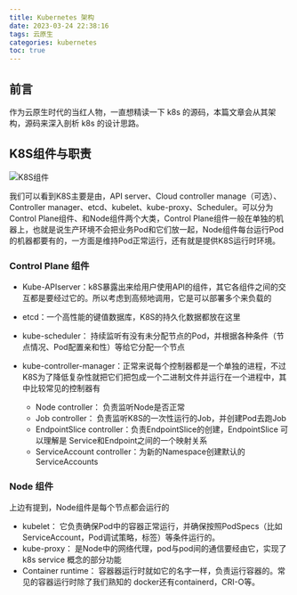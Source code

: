 ```yaml
---
title: Kubernetes 架构
date: 2023-03-24 22:38:16
tags: 云原生
categories: kubernetes
toc: true
---
```


## 前言
作为云原生时代的当红人物，一直想精读一下 k8s 的源码，本篇文章会从其架构，源码来深入剖析 k8s 的设计思路。

## K8S组件与职责
![K8S组件](https://d33wubrfki0l68.cloudfront.net/2475489eaf20163ec0f54ddc1d92aa8d4c87c96b/e7c81/images/docs/components-of-kubernetes.svg)

我们可以看到K8S主要是由，API server、Cloud controller manage（可选）、Controller manager、etcd、kubelet、kube-proxy、Scheduler。可以分为Control Plane组件、和Node组件两个大类，Control Plane组件一般在单独的机器上，也就是说生产环境不会把业务Pod和它们放一起，Node组件每台运行Pod的机器都要有的，一方面是维持Pod正常运行，还有就是提供K8S运行时环境。

### Control Plane 组件
- Kube-APIserver：k8S暴露出来给用户使用API的组件，其它各组件之间的交互都是要经过它的。所以考虑到高频地调用，它是可以部署多个来负载的

- etcd：一个高性能的键值数据库，K8S的持久化数据都放在这里

- kube-scheduler： 持续监听有没有未分配节点的Pod，并根据各种条件（节点情况、Pod配置亲和性）等给它分配一个节点

- kube-controller-manager：正常来说每个控制器都是一个单独的进程，不过K8S为了降低复杂性就把它们把包成一个二进制文件并运行在一个进程中，其中比较常见的控制器有
    - Node controller： 负责监听Node是否正常
    - Job controller： 负责监听K8S的一次性运行的Job，并创建Pod去跑Job
    - EndpointSlice controller：负责EndpointSlice的创建，EndpointSlice 可以理解是 Service和Endpoint之间的一个映射关系
    - ServiceAccount controller：为新的Namespace创建默认的 ServiceAccounts

### Node 组件
上边有提到，Node组件是每个节点都会运行的
- kubelet： 它负责确保Pod中的容器正常运行，并确保按照PodSpecs（比如ServiceAccount，Pod调试策略，标签）等条件运行的。
- kube-proxy： 是Node中的网络代理，pod与pod间的通信要经由它，实现了k8s service 概念的部分功能
- Container runtime： 容器器运行时就如它的名字一样，负责运行容器的。常见的容器运行时除了我们熟知的 docker还有containerd，CRI-O等。
